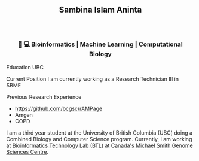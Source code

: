 ## <p align=center>Sambina Islam Aninta</p> </br>
### <p align=center> :dna: :computer: Bioinformatics | Machine Learning | Computational Biology </p>
Education 
UBC 

Current Position
I am currently working as a Research Technician III in SBME 

Previous Research Experience
- https://github.com/bcgsc/rAMPage
- Amgen
- COPD
  
I am a third year student at the University of British Columbia (UBC) doing a Combined Biology and Computer Science program. Currently, I am working at [Bioinformatics Technology Lab (BTL)](http://www.birollab.ca/) at [Canada's Michael Smith Genome Sciences Centre](https://www.bcgsc.ca/).  
